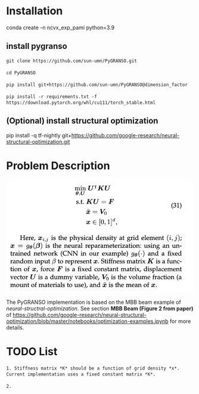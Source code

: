 # Installation

conda create -n ncvx_exp_pami python=3.9

## install pygranso

    git clone https://github.com/sun-umn/PyGRANSO.git

    cd PyGRANSO

    pip install git+https://github.com/sun-umn/PyGRANSO@dimension_factor

    pip install -r requirements.txt -f https://download.pytorch.org/whl/cu111/torch_stable.html

## (Optional) install structural optimization

pip install -q tf-nightly git+https://github.com/google-research/neural-structural-optimization.git

# Problem Description

![Structural_OPT](./structural_opt.png)

The PyGRANSO implementation is based on the MBB beam example of *neural-structral-optimization*. See section **MBB Beam (Figure 2 from paper)** of https://github.com/google-research/neural-structural-optimization/blob/master/notebooks/optimization-examples.ipynb for more details.



# TODO List

    1. Stiffness matrix *K* should be a function of grid density *x*. Current implementation uses a fixed constant matrix *K*.

    2. 
